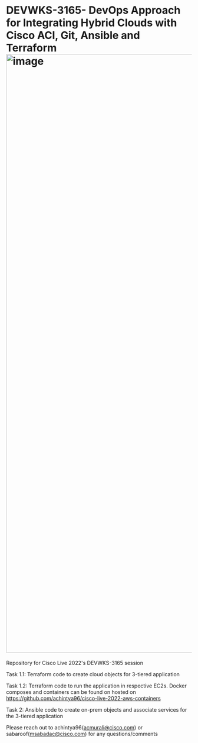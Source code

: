 # DEVWKS-3165- DevOps Approach for Integrating Hybrid Clouds with Cisco ACI, Git, Ansible and Terraform<img width="1620" alt="image" src="https://user-images.githubusercontent.com/19537205/173885995-ea4c1c8e-0ddf-410f-9408-bd967615f378.png">

Repository for Cisco Live 2022's DEVWKS-3165 session

Task 1.1: Terraform code to create cloud objects for 3-tiered application 

Task 1.2: Terraform code to run the application in respective EC2s. Docker composes and containers can be found on hosted on https://github.com/achintya96/cisco-live-2022-aws-containers 

Task 2: Ansible code to create on-prem objects and associate services for the 3-tiered application

Please reach out to achintya96(acmurali@cisco.com) or sabaroof(msabadac@cisco.com) for any questions/comments 
